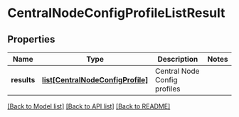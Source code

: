 # CentralNodeConfigProfileListResult

## Properties
Name | Type | Description | Notes
------------ | ------------- | ------------- | -------------
**results** | [**list[CentralNodeConfigProfile]**](CentralNodeConfigProfile.md) | Central Node Config profiles | 

[[Back to Model list]](../README.md#documentation-for-models) [[Back to API list]](../README.md#documentation-for-api-endpoints) [[Back to README]](../README.md)

